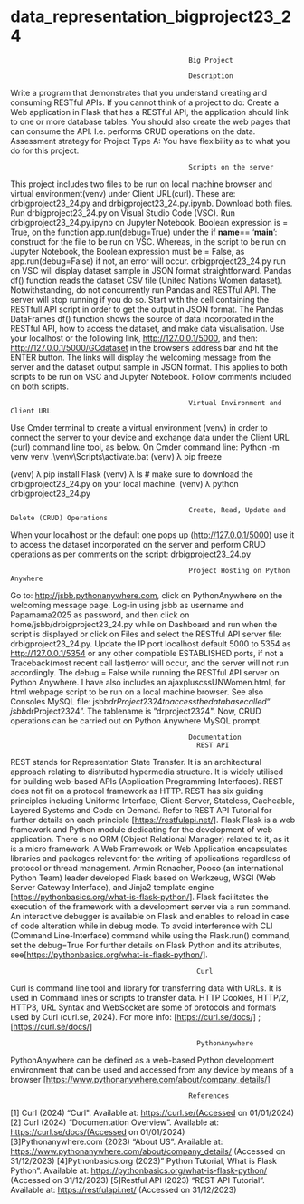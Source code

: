 # data_representation_bigproject23_24
                                                Big Project

                                                Description
Write a program that demonstrates that you understand creating and consuming RESTful APIs. If you cannot think of a project to do: Create a Web application in Flask that has a RESTful API, the application should link to one or more database tables. You should also create the web pages that can consume the API. I.e. performs CRUD operations on the data. Assessment strategy for Project Type A: You have flexibility as to what you do for this project. 

                                                Scripts on the server
This project includes two files to be run on local machine browser and virtual environment(venv) under Client URL(curl). These are: drbigproject23_24.py and drbigproject23_24.py.ipynb.   Download both files. Run drbigproject23_24.py on Visual Studio Code (VSC). Run drbigproject23_24.py.ipynb on Jupyter Notebook. Boolean expression is = True, on the function app.run(debug=True) under the if __name__== ‘__main__’: construct for the file to be run on VSC. Whereas, in the script to be run on Jupyter Notebook, the Boolean expression must be = False, as app.run(debug=False) if not, an error will occur. drbigproject23_24.py run on VSC will display dataset sample in JSON format straightforward.
Pandas df() function reads the dataset CSV file (United Nations Women dataset). Notwithstanding, do not concurrently run Pandas and RESTful API. The server will stop running if you do so. Start with the cell containing the RESTfull API script in order to get the output in JSON format. The Pandas DataFrames df() function shows the source of data incorporated in the RESTful API, how to access the dataset, and make data visualisation. Use your localhost or the following link, http://127.0.0.1/5000, and then: http://127.0.0.1/5000/GCdataset in the browser’s address bar and hit the ENTER button. The links will display the welcoming message from the server and the dataset output sample in JSON format. This applies to both scripts to be run on VSC and Jupyter Notebook.  Follow comments included on both scripts.
                                               
                                                Virtual Environment and Client URL
Use Cmder terminal to create a virtual environment (venv) in order to connect the server to your device and exchange data under the Client URL (curl) command line tool, as below. On Cmder command line: 
Python  -m venv venv
.\venv\Scripts\activate.bat
(venv) λ pip freeze

(venv) λ pip install Flask
(venv) λ ls # make sure to download the drbigproject23_24.py on your local machine.
(venv) λ python drbigproject23_24.py

                                                Create, Read, Update and Delete (CRUD) Operations
When your localhost or the default one pops up (http://127.0.0.1/5000) use it to access the dataset incorporated on the server and perform CRUD operations as per comments on the script: drbigproject23_24.py

                                                Project Hosting on Python Anywhere
Go to: http://jsbb.pythonanywhere.com, click on PythonAnywhere on the welcoming message page. Log-in using jsbb as username and Papamama2025 as password, and then click on home/jsbb/drbigproject23_24.py while on Dashboard and run when the script is displayed or click on Files and select the RESTful API server file: drbigproject23_24.py. Update the IP port localhost default 5000 to 5354 as http://127.0.0.1/5354 or any other compatible ESTABLISHED ports, if not a Traceback(most recent call last)error will occur, and the server will not run accordingly. The debug = False while running the RESTful API server on Python Anywhere. I have also includes an ajaxpluscssUNWomen.html, for html webpage script to be run on a local machine browser. See also Consoles MySQL file: jsbb$drProject2324 to access the database called “jsbb$drProject2324”. The tablename is ”drproject2324". Now, CRUD operations can be carried out on Python Anywhere MySQL prompt.

                                                Documentation
                                                  REST API 
REST stands for Representation State Transfer. It is an architectural approach relating to distributed hypermedia structure. It is widely utilised for building web-based APIs (Application Programming Interfaces). REST does not fit on a protocol framework as HTTP. REST has six guiding principles including Uniforme Interface, Client-Server, Stateless, Cacheable, Layered Systems and Code on Demand. Refer to REST API Tutorial for further details on each principle [https://restfulapi.net/].
                                                  Flask
Flask is a web framework and Python module dedicating for the development of web application. There is no ORM (Object Relational Manager) related to it, as it is a micro framework. A Web Framework or Web Application encapsulates libraries and packages relevant for the writing of applications regardless of protocol or thread management. Armin Ronacher, Pooco (an international Python Team) leader developed Flask based on Werkzeug, WSGI (Web Server Gateway Interface), and Jinja2 template engine [https://pythonbasics.org/what-is-flask-python/].
Flask facilitates the execution of the framework with a development server via a run command. An interactive debugger is available on Flask and enables to reload in case of code alteration while in debug mode. To avoid interference with CLI (Command Line-Interface) command while using the Flask.run() command, set the debug=True For further details on Flask Python and its attributes, see[https://pythonbasics.org/what-is-flask-python/]. 

                                                  Curl 
Curl is command line tool and library for transferring data with URLs. It is used in Command lines or scripts to transfer data. HTTP Cookies, HTTP/2, HTTP3, URL Syntax and WebSocket are some of protocols and formats used by Curl (curl.se, 2024). For more info: [https://curl.se/docs/] ; [https://curl.se/docs/]

                                                  PythonAnywhere
PythonAnywhere can be defined as a web-based Python development environment that can be used and accessed from any device by means of a browser [https://www.pythonanywhere.com/about/company_details/]


                                                References
[1] Curl (2024) “Curl". Available at: https://curl.se/(Accessed on 01/01/2024)                                                 
[2] Curl (2024) “Documentation Overview”. Available at: https://curl.se/docs/(Accessed on 01/01/2024)                                                
[3]Pythonanywhere.com (2023) “About US”. Available at: https://www.pythonanywhere.com/about/company_details/ (Accessed on 31/12/2023)
[4]Pythonbasics.org (2023)” Python Tutorial, What is Flask Python”. Available at: https://pythonbasics.org/what-is-flask-python/ (Accessed on 31/12/2023)
[5]Restful API (2023) “REST API Tutorial”. Available at:  https://restfulapi.net/  (Accessed on 31/12/2023)



